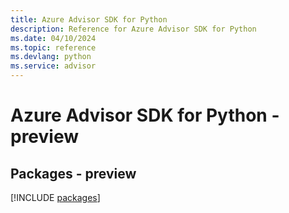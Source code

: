 ```yaml
---
title: Azure Advisor SDK for Python
description: Reference for Azure Advisor SDK for Python
ms.date: 04/10/2024
ms.topic: reference
ms.devlang: python
ms.service: advisor
---
```

# Azure Advisor SDK for Python - preview
## Packages - preview
[!INCLUDE [packages](advisor-index.md)]